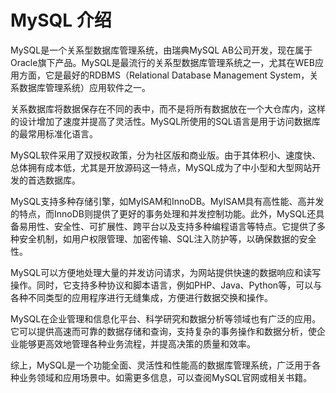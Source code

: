 # MySQL 介绍

MySQL是一个关系型数据库管理系统，由瑞典MySQL AB公司开发，现在属于Oracle旗下产品。MySQL是最流行的关系型数据库管理系统之一，尤其在WEB应用方面，它是最好的RDBMS（Relational Database Management System，关系数据库管理系统）应用软件之一。

关系数据库将数据保存在不同的表中，而不是将所有数据放在一个大仓库内，这样的设计增加了速度并提高了灵活性。MySQL所使用的SQL语言是用于访问数据库的最常用标准化语言。

MySQL软件采用了双授权政策，分为社区版和商业版。由于其体积小、速度快、总体拥有成本低，尤其是开放源码这一特点，MySQL成为了中小型和大型网站开发的首选数据库。

MySQL支持多种存储引擎，如MyISAM和InnoDB。MyISAM具有高性能、高并发的特点，而InnoDB则提供了更好的事务处理和并发控制功能。此外，MySQL还具备易用性、安全性、可扩展性、跨平台以及支持多种编程语言等特点。它提供了多种安全机制，如用户权限管理、加密传输、SQL注入防护等，以确保数据的安全性。

MySQL可以方便地处理大量的并发访问请求，为网站提供快速的数据响应和读写操作。同时，它支持多种协议和脚本语言，例如PHP、Java、Python等，可以与各种不同类型的应用程序进行无缝集成，方便进行数据交换和操作。

MySQL在企业管理和信息化平台、科学研究和数据分析等领域也有广泛的应用。它可以提供高速而可靠的数据存储和查询，支持复杂的事务操作和数据分析，使企业能够更高效地管理各种业务流程，并提高决策的质量和效率。

综上，MySQL是一个功能全面、灵活性和性能高的数据库管理系统，广泛用于各种业务领域和应用场景中。如需更多信息，可以查阅MySQL官网或相关书籍。